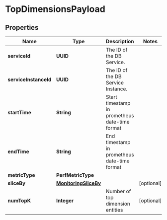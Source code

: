 

# TopDimensionsPayload


## Properties

Name | Type | Description | Notes
------------ | ------------- | ------------- | -------------
**serviceId** | **UUID** | The ID of the DB Service. | 
**serviceInstanceId** | **UUID** | The ID of the DB Service Instance. | 
**startTime** | **String** | Start timestamp in prometheus date-time format | 
**endTime** | **String** | End timestamp in prometheus date-time format | 
**metricType** | **PerfMetricType** |  | 
**sliceBy** | [**MonitoringSliceBy**](MonitoringSliceBy.md) |  |  [optional]
**numTopK** | **Integer** | Number of top dimension entities |  [optional]



